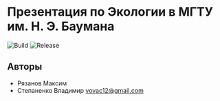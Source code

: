 # Презентация по Экологии в МГТУ им. Н. Э. Баумана

![Build](https://github.com/vovac12/ecology/workflows/Build/badge.svg)
![Release](https://github.com/vovac12/ecology/workflows/Release/badge.svg)

## Авторы

 - Рязанов Максим
 - Степаненко Владимир <vovac12@gmail.com>
